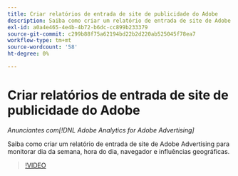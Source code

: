 ```yaml
---
title: Criar relatórios de entrada de site de publicidade do Adobe
description: Saiba como criar um relatório de entrada de site de Adobe Advertising para monitorar dia da semana, hora do dia, navegador e influências geográficas.
exl-id: a0a4e465-4e4b-4b72-b6dc-cc899b233379
source-git-commit: c299b88f75a62194bd22b2d220ab525045f78ea7
workflow-type: tm+mt
source-wordcount: '58'
ht-degree: 0%

---
```


# Criar relatórios de entrada de site de publicidade do Adobe

*Anunciantes com[!DNL Adobe Analytics for Adobe Advertising]*

Saiba como criar um relatório de entrada de site de Adobe Advertising para monitorar dia da semana, hora do dia, navegador e influências geográficas.

>[!VIDEO](https://video.tv.adobe.com/v/33921)
